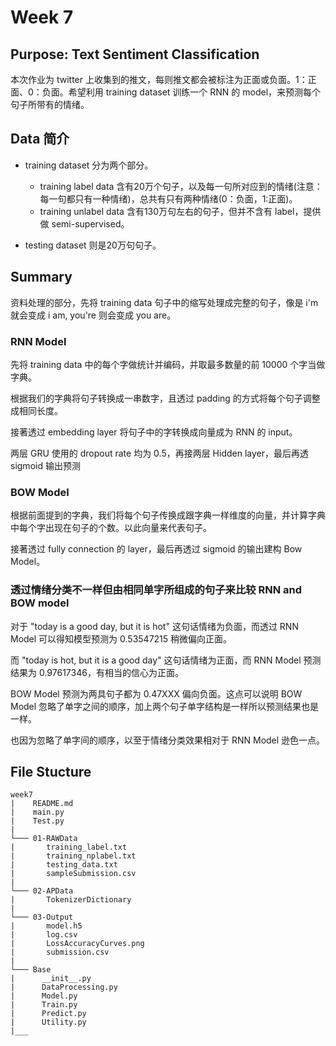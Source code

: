 # Week 7


## Purpose: Text Sentiment Classification

本次作业为 twitter 上收集到的推文，每则推文都会被标注为正面或负面。1：正面、0：负面。希望利用 training dataset 训练一个 RNN 的 model，来预测每个句子所带有的情绪。


## Data 简介
 
* training dataset 分为两个部分。
    * training label data 含有20万个句子，以及每一句所对应到的情绪(注意：每一句都只有一种情绪)，总共有只有两种情绪(0：负面，1:正面)。
    * training unlabel data 含有130万句左右的句子，但并不含有 label，提供做 semi-supervised。

* testing dataset 则是20万句句子。


## Summary

资料处理的部分，先将 training data 句子中的缩写处理成完整的句子，像是 i'm 就会变成 i am, you're 则会变成 you are。

### RNN Model

先将 training data 中的每个字做统计并编码，并取最多数量的前 10000 个字当做字典。

根据我们的字典将句子转换成一串数字，且透过 padding 的方式将每个句子调整成相同长度。

接著透过 embedding layer 将句子中的字转换成向量成为 RNN 的 input。

两层 GRU 使用的 dropout rate 均为 0.5，再接两层 Hidden layer，最后再透 sigmoid 输出预测

### BOW Model

根据前面提到的字典，我们将每个句子传换成跟字典一样维度的向量，并计算字典中每个字出现在句子的个数。以此向量来代表句子。

接著透过 fully connection 的 layer，最后再透过 sigmoid 的输出建构 Bow Model。


### 透过情绪分类不一样但由相同单字所组成的句子来比较 RNN and BOW model

对于 "today is a good day, but it is hot" 这句话情绪为负面，而透过 RNN Model 可以得知模型预测为 0.53547215 稍微偏向正面。

而 "today is hot, but it is a good day" 这句话情绪为正面，而 RNN Model 预测结果为 0.97617346，有相当的信心为正面。

BOW Model 预测为两具句子都为 0.47XXX 偏向负面。这点可以说明 BOW Model 忽略了单字之间的顺序，加上两个句子单字结构是一样所以预测结果也是一样。

也因为忽略了单字间的顺序，以至于情绪分类效果相对于 RNN Model 逊色一点。


## File Stucture

```
week7
|    README.md
|    main.py
|    Test.py
|
└─── 01-RAWData
|       training_label.txt
|       training_nplabel.txt
|       testing_data.txt
|       sampleSubmission.csv
|
└─── 02-APData
|       TokenizerDictionary
|
└─── 03-Output
|       model.h5
|       log.csv
|       LossAccuracyCurves.png
|       submission.csv
|
└─── Base
|      __init__.py
|      DataProcessing.py
|      Model.py
|      Train.py
|      Predict.py
|      Utility.py
|___
```
